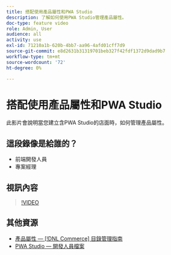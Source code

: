 ```yaml
---
title: 搭配使用產品屬性和PWA Studio
description: 了解如何使用PWA Studio管理產品屬性。
doc-type: feature video
role: Admin, User
audience: all
activity: use
exl-id: 71210a1b-620b-4bb7-aa96-4afd01cff7d9
source-git-commit: e8d2631b31319701beb327f42fdf1372d9dad9b7
workflow-type: tm+mt
source-wordcount: '72'
ht-degree: 0%

---
```


# 搭配使用產品屬性和PWA Studio

此影片會說明當您建立含PWA Studio的店面時，如何管理產品屬性。

## 這段錄像是給誰的？

- 前端開發人員
- 專案經理

## 視訊內容

>[!VIDEO](https://video.tv.adobe.com/v/343788?quality=12&learn=on)

## 其他資源

- [產品屬性 —  [!DNL Commerce] 目錄管理指南](https://experienceleague.adobe.com/docs/commerce-admin/catalog/product-attributes/product-attributes.html)
- [PWA Studio — 開發人員檔案](https://developer.adobe.com/commerce/pwa-studio/)
